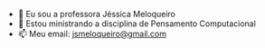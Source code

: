 - 👋  Eu sou a professora Jéssica Meloqueiro
- 💞️ Estou ministrando a disciplina de Pensamento Computacional
- 📫 Meu email: jsmeloqueiro@gmail.com

<!---
ProfJessicaM/ProfJessicaM is a ✨ special ✨ repository because its `README.md` (this file) appears on your GitHub profile.
You can click the Preview link to take a look at your changes.
--->
